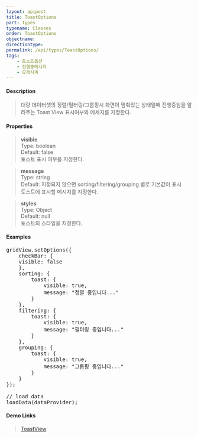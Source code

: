 ```yaml
---
layout: apipost
title: ToastOptions
part: Types
typename: Classes
order: ToastOptions
objectname: 
directiontype: 
permalink: /api/types/ToastOptions/
tags: 
    - 토스트옵션
    - 진행중메시지
    - 모래시계
---
```



#### Description

> 대량 데이터셋의 정렬/필터링/그룹핑시 화면이 멈춰있는 상태일때 진행중임을 알려주는 Toast View 표시여부와 메세지를 지정한다.


#### Properties

> **visible**  
> Type: boolean    
> Default: false  
> 토스트 표시 여부를 지정한다.

> **message**  
> Type: string  
> Default: 지정되지 않으면 sorting/filtering/grouping 별로 기본값이 표시  
> 토스트에 표시할 메시지를 지정한다.

> **styles**  
> Type: Object   
> Default: null  
> 토스트의 스타일을 지정한다.  

#### Examples

<pre class="prettyprint">
gridView.setOptions({
    checkBar: {
    visible: false
    },
    sorting: {
        toast: {
            visible: true,
            message: "정렬 중입니다..."
        }
    },
    filtering: {
        toast: {
            visible: true,
            message: "필터링 중입니다..."
        }
    },
    grouping: {
        toast: {
            visible: true,
            message: "그룹핑 중입니다..."
        }
    }
});

// load data
loadData(dataProvider);
</pre>

#### Demo Links

> [ToastView](http://demo.realgrid.com/Demo/ToastView?ptype=js) 